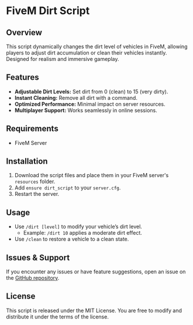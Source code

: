 # FiveM Dirt Script

## Overview
This script dynamically changes the dirt level of vehicles in FiveM, allowing players to adjust dirt accumulation or clean their vehicles instantly. Designed for realism and immersive gameplay.

## Features
- **Adjustable Dirt Levels:** Set dirt from 0 (clean) to 15 (very dirty).
- **Instant Cleaning:** Remove all dirt with a command.
- **Optimized Performance:** Minimal impact on server resources.
- **Multiplayer Support:** Works seamlessly in online sessions.

## Requirements
- FiveM Server

## Installation
1. Download the script files and place them in your FiveM server's `resources` folder.
2. Add `ensure dirt_script` to your `server.cfg`.
3. Restart the server.

## Usage
- Use `/dirt [level]` to modify your vehicle’s dirt level.
  - Example: `/dirt 10` applies a moderate dirt effect.
- Use `/clean` to restore a vehicle to a clean state.

## Issues & Support
If you encounter any issues or have feature suggestions, open an issue on the [GitHub repository](https://github.com/YourGitHub/car-dirt_script/issues).

## License
This script is released under the MIT License. You are free to modify and distribute it under the terms of the license.

